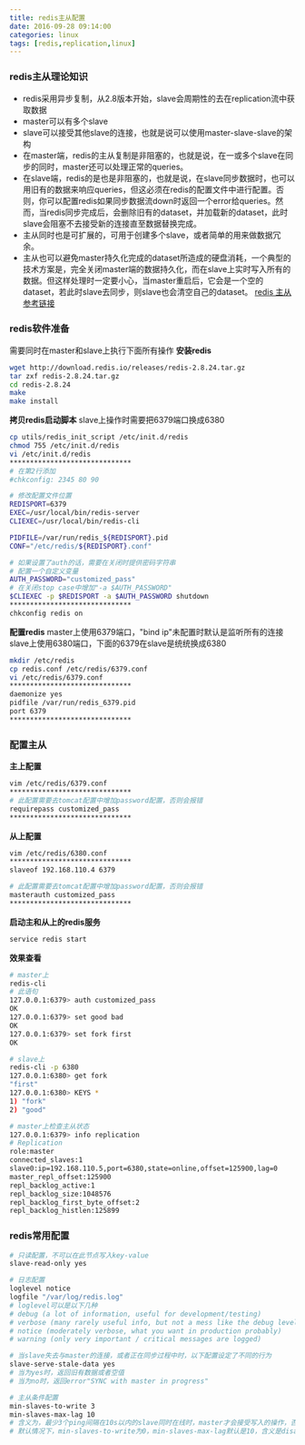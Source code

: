 ```yaml
---
title: redis主从配置
date: 2016-09-28 09:14:00
categories: linux
tags: [redis,replication,linux]
---
```


### redis主从理论知识
- redis采用异步复制，从2.8版本开始，slave会周期性的去在replication流中获取数据
- master可以有多个slave
- slave可以接受其他slave的连接，也就是说可以使用master-slave-slave的架构
- 在master端，redis的主从复制是非阻塞的，也就是说，在一或多个slave在同步的同时，master还可以处理正常的queries。
- 在slave端，redis的是也是非阻塞的，也就是说，在slave同步数据时，也可以用旧有的数据来响应queries，但这必须在redis的配置文件中进行配置。否则，你可以配置redis如果同步数据流down时返回一个error给queries。然而，当redis同步完成后，会删除旧有的dataset，并加载新的dataset，此时slave会阻塞不去接受新的连接直至数据替换完成。
- 主从同时也是可扩展的，可用于创建多个slave，或者简单的用来做数据冗余。
- 主从也可以避免master持久化完成的dataset所造成的硬盘消耗，一个典型的技术方案是，完全关闭master端的数据持久化，而在slave上实时写入所有的数据。但这样处理时一定要小心，当master重启后，它会是一个空的dataset，若此时slave去同步，则slave也会清空自己的dataset。
[redis 主从参考链接](http://redis.io/topics/replication)

<!--more-->

### redis软件准备
需要同时在master和slave上执行下面所有操作
**安装redis**
``` bash
wget http://download.redis.io/releases/redis-2.8.24.tar.gz
tar zxf redis-2.8.24.tar.gz 
cd redis-2.8.24
make
make install
```

**拷贝redis启动脚本**
slave上操作时需要把6379端口换成6380
``` bash
cp utils/redis_init_script /etc/init.d/redis
chmod 755 /etc/init.d/redis
vi /etc/init.d/redis
******************************
# 在第2行添加
#chkconfig: 2345 80 90 

# 修改配置文件位置
REDISPORT=6379
EXEC=/usr/local/bin/redis-server
CLIEXEC=/usr/local/bin/redis-cli

PIDFILE=/var/run/redis_${REDISPORT}.pid
CONF="/etc/redis/${REDISPORT}.conf"

# 如果设置了auth的话，需要在关闭时提供密码字符串
# 配置一个自定义变量
AUTH_PASSWORD="customized_pass"
# 在关闭stop case中增加"-a $AUTH_PASSWORD"
$CLIEXEC -p $REDISPORT -a $AUTH_PASSWORD shutdown
******************************
chkconfig redis on
```

**配置redis**
master上使用6379端口，"bind ip"未配置时默认是监听所有的连接
slave上使用6380端口，下面的6379在slave是统统换成6380
``` bash
mkdir /etc/redis
cp redis.conf /etc/redis/6379.conf
vi /etc/redis/6379.conf
******************************
daemonize yes
pidfile /var/run/redis_6379.pid
port 6379
******************************
```

### 配置主从
**主上配置**
``` bash
vim /etc/redis/6379.conf
******************************
# 此配置需要去tomcat配置中增加password配置，否则会报错
requirepass customized_pass
******************************
```

**从上配置**
``` bash
vim /etc/redis/6380.conf
******************************
slaveof 192.168.110.4 6379

# 此配置需要去tomcat配置中增加password配置，否则会报错
masterauth customized_pass
******************************
```

**启动主和从上的redis服务**
``` bash
service redis start
```

**效果查看**
``` bash
# master上
redis-cli 
# 此语句
127.0.0.1:6379> auth customized_pass
OK
127.0.0.1:6379> set good bad
OK
127.0.0.1:6379> set fork first
OK

# slave上
redis-cli -p 6380
127.0.0.1:6380> get fork
"first"
127.0.0.1:6380> KEYS *
1) "fork"
2) "good"

# master上检查主从状态
127.0.0.1:6379> info replication
# Replication
role:master
connected_slaves:1
slave0:ip=192.168.110.5,port=6380,state=online,offset=125900,lag=0
master_repl_offset:125900
repl_backlog_active:1
repl_backlog_size:1048576
repl_backlog_first_byte_offset:2
repl_backlog_histlen:125899
```

### redis常用配置
``` bash
# 只读配置，不可以在此节点写入key-value
slave-read-only yes

# 日志配置
loglevel notice
logfile "/var/log/redis.log"
# loglevel可以是以下几种
# debug (a lot of information, useful for development/testing)
# verbose (many rarely useful info, but not a mess like the debug level)
# notice (moderately verbose, what you want in production probably)
# warning (only very important / critical messages are logged)

# 当slave失去与master的连接，或者正在同步过程中时，以下配置设定了不同的行为
slave-serve-stale-data yes
# 当为yes时，返回旧有数据或者空值
# 当为no时，返回error"SYNC with master in progress"

# 主从条件配置
min-slaves-to-write 3
min-slaves-max-lag 10
# 含义为，最少3个ping间隔在10s以内的slave同时在线时，master才会接受写入的操作，否则则停止接受写入操作。
# 默认情况下，min-slaves-to-write为0，min-slaves-max-lag默认是10，含义是disable此功能
```